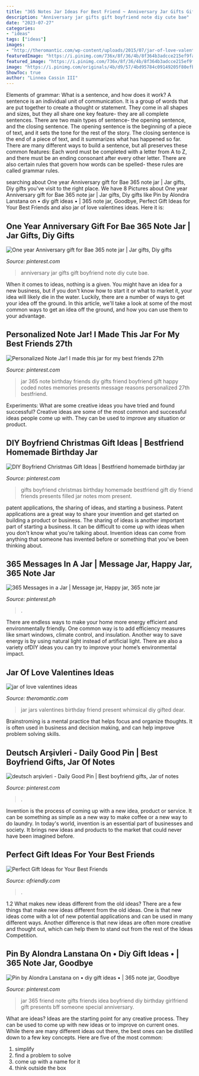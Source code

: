```yaml
---
title: "365 Notes Jar Ideas For Best Friend ~ Anniversary Jar Gifts Gift Boyfriend Note Diy Cute Bae"
description: "Anniversary jar gifts gift boyfriend note diy cute bae"
date: "2023-07-27"
categories:
- "ideas"
tags: ["ideas"]
images:
- "http://theromantic.com/wp-content/uploads/2015/07/jar-of-love-valentines-ideas.jpg"
featuredImage: "https://i.pinimg.com/736x/8f/36/4b/8f364b3adcce215ef9fa31c7ebfd5276.jpg"
featured_image: "https://i.pinimg.com/736x/8f/36/4b/8f364b3adcce215ef9fa31c7ebfd5276.jpg"
image: "https://i.pinimg.com/originals/4b/d9/57/4bd95784c09149205f80efb9f5bd8b16.jpg"
ShowToc: true
author: "Linnea Cassin III"
---
```



Elements of grammar: What is a sentence, and how does it work?
A sentence is an individual unit of communication. It is a group of words that are put together to create a thought or statement. They come in all shapes and sizes, but they all share one key feature- they are all complete sentences. There are two main types of sentence- the opening sentence, and the closing sentence. The opening sentence is the beginning of a piece of text, and it sets the tone for the rest of the story. The closing sentence is the end of a piece of text, and it summarizes what has happened so far. There are many different ways to build a sentence, but all preserves these common features: Each word must be completed with a letter from A to Z, and there must be an ending consonant after every other letter. There are also certain rules that govern how words can be spelled- these rules are called grammar rules.

	

		
searching about One year Anniversary gift for Bae 365 note jar | Jar gifts, Diy gifts you've visit to the right place. We have 8 Pictures about One year Anniversary gift for Bae 365 note jar | Jar gifts, Diy gifts like Pin by Alondra Lanstana on • diy gift ideas • | 365 note jar, Goodbye, Perfect Gift Ideas for Your Best Friends and also jar of love valentines ideas. Here it is:
		
    
## One Year Anniversary Gift For Bae 365 Note Jar | Jar Gifts, Diy Gifts

<img loading=lazy src="https://i.pinimg.com/originals/de/3c/f7/de3cf7f5a18c1f0cde8aa3900046b1d3.jpg" onerror="this.onerror=null;this.src='https://tse4.mm.bing.net/th?id=OIP.Vb_-I9_dDFnF91dtgQsY1QHaNJ&amp;pid=15.1';" alt="One year Anniversary gift for Bae 365 note jar | Jar gifts, Diy gifts">

_Source: pinterest.com_

>anniversary jar gifts gift boyfriend note diy cute bae. 

	

When it comes to ideas, nothing is a given. You might have an idea for a new business, but if you don't know how to start it or what to market it, your idea will likely die in the water. Luckily, there are a number of ways to get your idea off the ground. In this article, we'll take a look at some of the most common ways to get an idea off the ground, and how you can use them to your advantage.

    
## Personalized Note Jar! I Made This Jar For My Best Friends 27th

<img loading=lazy src="https://i.pinimg.com/736x/8f/36/4b/8f364b3adcce215ef9fa31c7ebfd5276.jpg" onerror="this.onerror=null;this.src='https://tse2.mm.bing.net/th?id=OIP.85Oi0whF6Ioeqpm5offgPAHaHa&amp;pid=15.1';" alt="Personalized Note Jar! I made this jar for my best friends 27th">

_Source: pinterest.com_

>jar 365 note birthday friends diy gifts friend boyfriend gift happy coded notes memories presents message reasons personalized 27th bestfriend. 

	

Experiments: What are some creative ideas you have tried and found successful?
Creative ideas are some of the most common and successful ideas people come up with. They can be used to improve any situation or product.

    
## DIY Boyfriend Christmas Gift Ideas | Bestfriend Homemade Birthday Jar

<img loading=lazy src="https://i.pinimg.com/originals/2e/61/60/2e6160c3ef744a53a7ac900317a2841f.jpg" onerror="this.onerror=null;this.src='https://tse1.mm.bing.net/th?id=OIP.5J6wPoozw03S_HpybCvm5AHaNK&amp;pid=15.1';" alt="DIY Boyfriend Christmas Gift Ideas | Bestfriend homemade birthday jar">

_Source: pinterest.com_

>gifts boyfriend christmas birthday homemade bestfriend gift diy friend friends presents filled jar notes mom present. 

	

patent applications, the sharing of ideas, and starting a business. Patent applications are a great way to share your invention and get started on building a product or business. The sharing of ideas is another important part of starting a business. It can be difficult to come up with ideas when you don't know what you're talking about. Invention ideas can come from anything that someone has invented before or something that you've been thinking about.

    
## 365 Messages In A Jar | Message Jar, Happy Jar, 365 Note Jar

<img loading=lazy src="https://i.pinimg.com/originals/4b/d9/57/4bd95784c09149205f80efb9f5bd8b16.jpg" onerror="this.onerror=null;this.src='https://tse3.mm.bing.net/th?id=OIP.MgdHbqpx1aZKGj28JC6W4wHaKY&amp;pid=15.1';" alt="365 Messages in a Jar | Message jar, Happy jar, 365 note jar">

_Source: pinterest.ph_

>. 

	

There are endless ways to make your home more energy efficient and environmentally friendly. One common way is to add efficiency measures like smart windows, climate control, and insulation. Another way to save energy is by using natural light instead of artificial light. There are also a variety ofDIY ideas you can try to improve your home’s environmental impact.

    
## Jar Of Love Valentines Ideas

<img loading=lazy src="http://theromantic.com/wp-content/uploads/2015/07/jar-of-love-valentines-ideas.jpg" onerror="this.onerror=null;this.src='https://tse4.mm.bing.net/th?id=OIP.U0BxBa3JL5jU5tUk6XH3cQHaE8&amp;pid=15.1';" alt="jar of love valentines ideas">

_Source: theromantic.com_

>jar jars valentines birthday friend present whimsical diy gifted dear. 

	

Brainstroming is a mental practice that helps focus and organize thoughts. It is often used in business and decision making, and can help improve problem solving skills.

    
## Deutsch Arşivleri - Daily Good Pin | Best Boyfriend Gifts, Jar Of Notes

<img loading=lazy src="https://i.pinimg.com/originals/56/77/e5/5677e5c50b41ec5a20080df943322111.jpg" onerror="this.onerror=null;this.src='https://tse2.mm.bing.net/th?id=OIP.9NZTyTf74LHd3p0i1bv1aAHaJ3&amp;pid=15.1';" alt="deutsch arşivleri - Daily Good Pin | Best boyfriend gifts, Jar of notes">

_Source: pinterest.com_

>. 

	

Invention is the process of coming up with a new idea, product or service. It can be something as simple as a new way to make coffee or a new way to do laundry. In today's world, invention is an essential part of businesses and society. It brings new ideas and products to the market that could never have been imagined before.

    
## Perfect Gift Ideas For Your Best Friends

<img loading=lazy src="https://ofriendly.com/wp-content/uploads/2016/11/best-friend-gifts/7-best-friend-gifts.jpg" onerror="this.onerror=null;this.src='https://tse4.mm.bing.net/th?id=OIP.-Vlih3e_pNzIoA-8ELDZaAHaHW&amp;pid=15.1';" alt="Perfect Gift Ideas for Your Best Friends">

_Source: ofriendly.com_

>. 

	

1.2 What makes new ideas different from the old ideas?
There are a few things that make new ideas different from the old ideas. One is that new ideas come with a lot of new potential applications and can be used in many different ways. Another difference is that new ideas are often more creative and thought out, which can help them to stand out from the rest of the Ideas Competition.

    
## Pin By Alondra Lanstana On • Diy Gift Ideas • | 365 Note Jar, Goodbye

<img loading=lazy src="https://i.pinimg.com/originals/68/ab/32/68ab32d396f7aa35fb84ca79578ebe69.jpg" onerror="this.onerror=null;this.src='https://tse1.mm.bing.net/th?id=OIP.sDYsdGbAtNYf0_YMW00X_gHaJ4&amp;pid=15.1';" alt="Pin by Alondra Lanstana on • diy gift ideas • | 365 note jar, Goodbye">

_Source: pinterest.com_

>jar 365 friend note gifts friends idea boyfriend diy birthday girlfriend gift presents bff someone special anniversary. 

	

What are ideas?
Ideas are the starting point for any creative process. They can be used to come up with new ideas or to improve on current ones. While there are many different ideas out there, the best ones can be distilled down to a few key concepts. Here are five of the most common:
1. simplify
2. find a problem to solve
3. come up with a name for it
4. think outside the box

